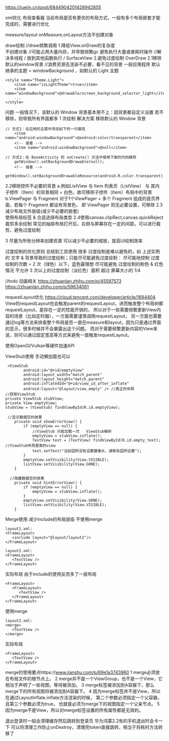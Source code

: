 https://juejin.cn/post/6844904201428942855

xml优化
布局查看器  当前布局是否有更优的布局方式，一般有多个布局嵌套才能完成的，需要进行优化

measure/layout  onMeasure,onLayout方法不创建对象  


draw绘制   //draw频繁调用
1.降低View.onDraw的复杂度  
 不创建对象   //可能占用大量内存，并导致频繁gc
 避免执行大量或者耗时操作  //解决多线程 / 放到其他函数执行 / SurfaceView
2.避免过度绘制 OverDraw
  2.1移除默认的window背景    //浪费资源去渲染不必要，看不见的背景
     一般应用程序 默认 继承的主题 = windowBackground ，如默认的 Light 主题
```
<style name="Theme.Light">
    <item name="isLightTheme">true</item>
    <item name="windowBackground">@drawable/screen_background_selector_light</item>
    ...
</style>
```
问题 一般情况下，该默认的 Window 背景基本用不上：因背景都自定义设置 若不移除，则导致所有界面都多 1 次绘制
解决方案 移除默认的 Window 背景
```
// 方式1：在应用的主题中添加如下的一行属性
	<item name="android:windowBackground">@android:color/transparent</item>
	<!-- 或者 -->
	<item name="android:windowBackground">@null</item>

// 方式2：在 BaseActivity 的 onCreate() 方法中使用下面的代码移除
	getWindow().setBackgroundDrawable(null);
	<!-- 或者 -->
	getWindow().setBackgroundDrawableResource(android.R.color.transparent);
```
  2.2移除控件不必要的背景
    a.例如ListView 与 Item 列表页（ListView） 与 其内子控件（Item）的背景相同 = 白色，故可移除子控件（Item）布局中的背景
    b.ViewPager 与 Fragment 对于1个ViewPager + 多个 Fragment 组成的首页界面，若每个 Fragment 都设有背景色，
      即 ViewPager 则无必要设置，可移除
  2.3减少布局文件层级(减少不必要的嵌套)    
          使用布局标签<merge> & 合适选择布局类型
  2.4使用canvas.clipRect,canvas.quickReject裁剪多余绘制
    常见的抽屉布局打开后，右侧与屏幕存在一定的间距，可以进行裁剪，避免过度绘制

3 尽量为所有分辨率创建资源
  可以减少不必要的缩放，提高UI绘制效率

过度绘制的优化原则  总结到工具使用
很多 过度绘制是难以避免的，如 上述实例的 文字 & 背景导致的过度绘制；只能尽可能避免过度绘制：
 尽可能地控制 过度绘制的次数 =  2 次（绿色）以下，蓝色最理想
 尽可能避免 过度绘制的粉色 & 红色情况
 不允许 3 次以上的过度绘制（淡红色）面积 超过 屏幕大小的 1/4

//todo 动画相关 https://zhuanlan.zhihu.com/p/45597573
https://zhuanlan.zhihu.com/p/59634061

requestLayout优化
https://cloud.tencent.com/developer/article/1684404
View的requestLayout也会触发parent的requestLayout，进而触发整个布局树都requestLayout，是存在一定的性能开销的，
所以对于一些需要频繁更新View内容的场景（比如定时器），一方面需要谨慎调用requestLayout，
另一方面也需要通过log等方法来排查整个布局是否一直在measure和layout，因为只是通过界面的显示，很多时候并不会暴露出这个问题。
而对于需要频繁更新内容的View来说，则可以通过固定宽高等方式来避免一直触发requestLayout。

使用OpenGl/Vulkan等硬件加速API

ViewStub使用   手动懒加载也可以
```
 <ViewStub
        android:id="@+id/emptyView"
        android:layout_width="match_parent"
        android:layout_height="match_parent"
        android:inflatedId="@+id/view_id_after_inflate"
        android:layout="@layout/view_empty" /> //真正的布局
//获取ViewStub        
private ViewStub stubView;
private View emptyView;
stubView = (ViewStub) findViewById(R.id.emptyView);

 //显示数据空的效果
    private void showErrorView() {
        if (emptyView == null) {
            //ViewStub 只能加载一次   ViewStub解析
            emptyView = stubView.inflate(); 
            TextView text = (TextView) findViewById(R.id.empty_text); //ViewStub布局里面的view
            text.setText("当前园所没有设置摄像头，请联系园所设置");
        }
        emptyView.setVisibility(View.VISIBLE);
        listView.setVisibility(View.GONE);
    }

  //隐藏数据空的效果
    private void hintErrorView() {
        if (emptyView == null) {
            emptyView = stubView.inflate();
        }
        emptyView.setVisibility(View.GONE);
        listView.setVisibility(View.VISIBLE);
    }         
``` 

Merge使用  减少include的布局层级
不使用merge
```
layout1.xml:
<FrameLayout>
   <include layout="@layout/layout2"/>
</FrameLayout>

layout2.xml:
<FrameLayout>
   <TextView />
</FrameLayout>
```
实际布局   由于include的使用反而多了一层布局
```
<FrameLayout>
   <FrameLayout>
      <TextView />
   </FrameLayout>
</FrameLayout>
```

使用merge
```
layout2.xml:
<merge>
   <TextView />
</merge>
```
实际布局
```
<FrameLayout>
   <TextView />
</FrameLayout>
```
merge的使用要点https://www.jianshu.com/p/69e1a3743960
1 merge必须放在布局文件的根节点上。
2 merge并不是一个ViewGroup，也不是一个View，它相当于声明了一些视图，等待被添加。
3 merge标签被添加到A容器下，那么merge下的所有视图将被添加到A容器下。
4 因为merge标签并不是View，所以在通过LayoutInflate.inflate方法渲染的时候， 第二个参数必须指定一个父容器，且第三个参数必须为true，
   也就是必须为merge下的视图指定一个父亲节点。
5 因为merge不是View，所以对merge标签设置的所有属性都是无效的。


退出登录时一般会清理缓存然后跳转到登录页
华为鸿蒙2.2有的手机退出时会卡一下
可以将清理工作防止onDestroy，清理完token直接跳转，相当于将耗时方法转移了